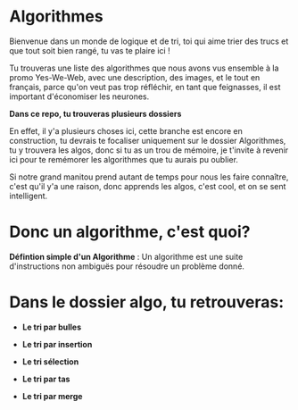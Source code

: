 # Algorithmes

Bienvenue dans un monde de logique et de tri, toi qui aime trier des trucs et que tout soit bien rangé, tu vas te plaire ici !

Tu trouveras une liste des algorithmes que nous avons vus ensemble à la promo Yes-We-Web, avec une description, des images, et le tout en français, parce qu'on veut pas trop réfléchir, en tant que feignasses, il est important d'économiser les neurones.



**Dans ce repo, tu trouveras plusieurs dossiers**

En effet, il y'a plusieurs choses ici, cette branche est encore en construction, tu devrais te focaliser uniquement sur le dossier Algorithmes, tu y trouvera les algos, donc si tu as un trou de mémoire, je t'invite à revenir ici pour te remémorer les algorithmes que tu aurais pu oublier.

Si notre grand manitou prend autant de temps pour nous les faire connaître, c'est qu'il y'a une raison, donc apprends les algos, c'est cool, et on se sent intelligent.



# Donc un algorithme, c'est quoi?

**Défintion simple d'un Algorithme** : Un algorithme est une suite d'instructions non ambiguës pour résoudre un problème donné.



# Dans le dossier algo, tu retrouveras:

* **Le tri par bulles**

* **Le tri par insertion**

* **Le tri sélection**

* **Le tri par tas**

* **Le tri par merge**
